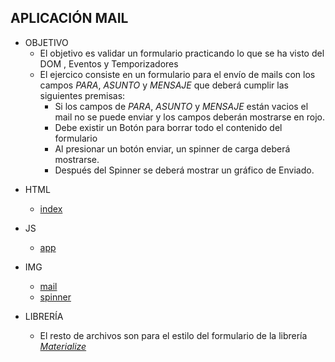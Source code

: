 ## APLICACIÓN MAIL

- OBJETIVO
  - El objetivo es validar un formulario practicando lo que se ha visto del DOM , Eventos y Temporizadores
  - El ejercico consiste en un formulario para el envío de mails con los campos _PARA_, _ASUNTO_ y _MENSAJE_ que deberá cumplir las siguientes premisas:
    - Si los campos de _PARA_, _ASUNTO_ y _MENSAJE_ están vacios el mail no se puede enviar y los campos deberán mostrarse en rojo.
    - Debe existir un Botón para borrar todo el contenido del formulario
    - Al presionar un botón enviar, un spinner de carga deberá mostrarse.
    - Después del Spinner se deberá mostrar un gráfico de Enviado.

* HTML

  - [index](index.html)

* JS

  - [app](./js/app.js)

* IMG

  - [mail](./img/mail.gif)
  - [spinner](./img/spinner.gif)

* LIBRERÍA
  - El resto de archivos son para el estilo del formulario de la librería [_Materialize_](http://materializecss.com)
